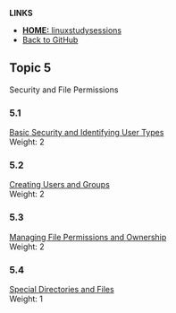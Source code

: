 <!-- _includes/5nav.md -->
**LINKS**
- [**HOME:** linuxstudysessions](https://bullintheserver.github.io/linuxstudysessions)  
- [Back to GitHub](https://github.com/bullintheserver/linuxstudysessions)  

## Topic 5
Security and File Permissions

### 5.1
[Basic Security and Identifying User Types](https://bullintheserver.github.io/linuxstudysessions/topic5/5_1.html)  
Weight: 2

### 5.2
[Creating Users and Groups](https://bullintheserver.github.io/linuxstudysessions/topic5/5_2.html)  
Weight: 2

### 5.3 
[Managing File Permissions and Ownership](https://bullintheserver.github.io/linuxstudysessions/topic5/5_3.html)  
Weight: 2

### 5.4 
[Special Directories and Files](https://bullintheserver.github.io/linuxstudysessions/topic5/5_4.html)  
Weight: 1